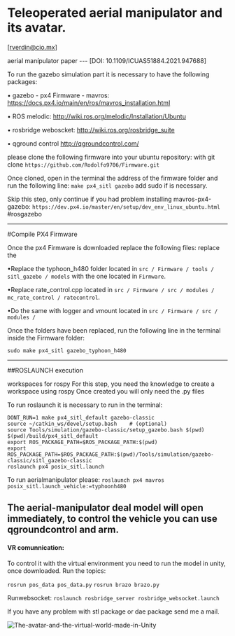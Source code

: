 # Teleoperated aerial manipulator and its avatar.

 [rverdin@cio.mx] 

 aerial manípulator paper --- [DOI: 10.1109/ICUAS51884.2021.947688]
 
To run the gazebo simulation part it is necessary to have the following packages:

• gazebo - px4 Firmware - mavros: https://docs.px4.io/main/en/ros/mavros_installation.html

• ROS melodic: http://wiki.ros.org/melodic/Installation/Ubuntu

• rosbridge weboscket:  http://wiki.ros.org/rosbridge_suite

• qground control http://qgroundcontrol.com/

please clone the following firmware into your ubuntu repository: with git clone
 ```https://github.com/Rodolfo9706/Firmware.git```

Once cloned, open in the terminal the address of the firmware folder and run the following line: ```make px4_sitl gazebo``` add sudo if is necessary.

 
Skip this step, only continue if you had problem installing mavros-px4-gazebo: ```https://dev.px4.io/master/en/setup/dev_env_linux_ubuntu.html``` #rosgazebo
 
------------------------------------------------------------------------------------

#Compile PX4 Firmware

Once the px4 Firmware is downloaded replace the following files:
replace the 

•Replace the typhoon_h480 folder located in ```src / Firmware / tools / sitl_gazebo / models``` with the one located in ```Firmware```.

•Replace rate_control.cpp located in ```src / Firmware / src / modules / mc_rate_control / ratecontrol```.

•Do the same with logger and vmount located in ```src / Firmware / src / modules /```

Once the folders have been replaced, run the following line in the terminal inside the Firmware folder:

```sudo make px4_sitl gazebo_typhoon_h480```

--------------------------------------------------------------------------------------
##ROSLAUNCH execution 

workspaces for rospy
For this step, you need the knowledge to create a workspace using rospy 
Once created you will only need the .py files

To run roslaunch it is necessary to run in the terminal:


```cd <PX4-Autopilot_clone>
DONT_RUN=1 make px4_sitl_default gazebo-classic
source ~/catkin_ws/devel/setup.bash    # (optional)
source Tools/simulation/gazebo-classic/setup_gazebo.bash $(pwd) $(pwd)/build/px4_sitl_default
export ROS_PACKAGE_PATH=$ROS_PACKAGE_PATH:$(pwd)
export ROS_PACKAGE_PATH=$ROS_PACKAGE_PATH:$(pwd)/Tools/simulation/gazebo-classic/sitl_gazebo-classic
roslaunch px4 posix_sitl.launch
```
To run aerialmanipulator please:
```roslaunch px4 mavros posix_sitl.launch_vehicle:=typhoonh480```

The aerial-manipulator deal model will open immediately,  to control the vehicle you can use qgroundcontrol and arm.
--------------------------------------------------------------------------------------

#### VR comunnication:

To control it with the virtual environment you need to run the model in unity, once downloaded.
Run the topics: 

```rosrun pos_data pos_data.py```
```rosrun brazo brazo.py```

Runwebsocket:
```roslaunch rosbridge_server rosbridge_websocket.launch```



If you have any problem with stl package or dae package send me a mail.


![The-avatar-and-the-virtual-world-made-in-Unity](https://user-images.githubusercontent.com/58195148/111925024-bdc77a80-8a6c-11eb-9424-a3ea9762f9c6.png)




